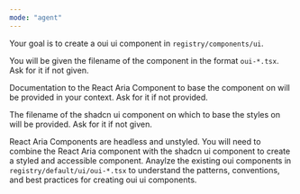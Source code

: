 ```yaml
---
mode: "agent"
---
```


Your goal is to create a oui ui component in `registry/components/ui`.

You will be given the filename of the component in the format `oui-*.tsx`. Ask for it if not given.

Documentation to the React Aria Component to base the component on will be provided in your context. Ask for it if not provided.

The filename of the shadcn ui component on which to base the styles on will be provided. Ask for it if not given.

React Aria Components are headless and unstyled. You will need to combine the React Aria component with the shadcn ui component to create a styled and accessible component. Anaylze the existing oui components in `registry/default/ui/oui-*.tsx` to understand the patterns, conventions, and best practices for creating oui ui components.
